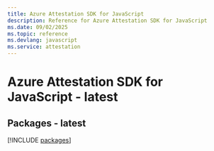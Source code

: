 ```yaml
---
title: Azure Attestation SDK for JavaScript
description: Reference for Azure Attestation SDK for JavaScript
ms.date: 09/02/2025
ms.topic: reference
ms.devlang: javascript
ms.service: attestation
---
```

# Azure Attestation SDK for JavaScript - latest
## Packages - latest
[!INCLUDE [packages](attestation-index.md)]